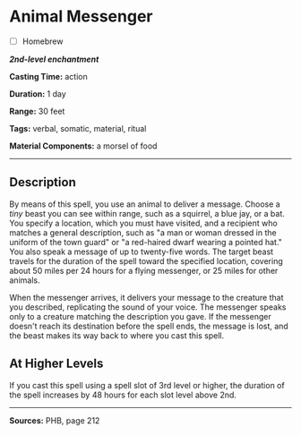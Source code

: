 # Animal Messenger

- [ ] Homebrew

***2nd-level enchantment***

**Casting Time:** action

**Duration:** 1 day

**Range:** 30 feet

**Tags:** verbal, somatic, material, ritual

**Material Components:** a morsel of food

---

## Description
By means of this spell, you use an animal to deliver a message.
Choose a *tiny* beast you can see within range, such as a squirrel, a blue jay, or a bat.
You specify a location, which you must have visited, and a recipient who matches a general description, such as "a man or woman dressed in the uniform of the town guard" or "a red-haired dwarf wearing a pointed hat." You also speak a message of up to twenty-five words.
The target beast travels for the duration of the spell toward the specified location, covering about 50 miles per 24 hours for a flying messenger, or 25 miles for other animals.

When the messenger arrives, it delivers your message to the creature that you described, replicating the sound of your voice.
The messenger speaks only to a creature matching the description you gave.
If the messenger doesn't reach its destination before the spell ends, the message is lost, and the beast makes its way back to where you cast this spell.

## At Higher Levels
If you cast this spell using a spell slot of 3rd level or higher, the duration of the spell increases by 48 hours for each slot level above 2nd.

---

**Sources:** PHB, page 212
